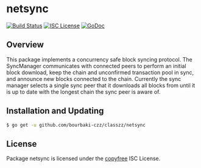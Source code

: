 netsync
=======

[![Build Status](https://travis-ci.org/bourbaki-czz/classzz.png?branch=master)](https://travis-ci.org/bourbaki-czz/classzz)
[![ISC License](http://img.shields.io/badge/license-ISC-blue.svg)](http://copyfree.org)
[![GoDoc](https://img.shields.io/badge/godoc-reference-blue.svg)](http://godoc.org/github.com/bourbaki-czz/classzz/netsync)

## Overview

This package implements a concurrency safe block syncing protocol. The
SyncManager communicates with connected peers to perform an initial block
download, keep the chain and unconfirmed transaction pool in sync, and announce
new blocks connected to the chain. Currently the sync manager selects a single
sync peer that it downloads all blocks from until it is up to date with the
longest chain the sync peer is aware of.

## Installation and Updating

```bash
$ go get -u github.com/bourbaki-czz/classzz/netsync
```

## License

Package netsync is licensed under the [copyfree](http://copyfree.org) ISC License.
